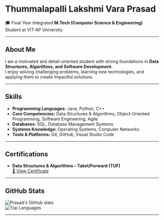 # Thummalapalli Lakshmi Vara Prasad  

🎓 Final Year Integrated **M.Tech (Computer Science & Engineering)** Student at VIT-AP University  

---

## About Me  
I am a motivated and detail-oriented student with strong foundations in **Data Structures, Algorithms, and Software Development**.  
I enjoy solving challenging problems, learning new technologies, and applying them to create impactful solutions.  

---

## Skills  
- **Programming Languages:** Java, Python, C++  
- **Core Competencies:** Data Structures & Algorithms, Object-Oriented Programming, Software Engineering, Agile  
- **Databases:** SQL, Database Management Systems  
- **Systems Knowledge:** Operating Systems, Computer Networks  
- **Tools & Platforms:** Git, GitHub, Visual Studio Code  

---

## Certifications  
- **Data Structures & Algorithms – TakeUForward (TUF)**  
  [📜 View Certificate](https://drive.google.com/file/d/177LKrvEQgASBt2Mie8F75690bCGB8RXd/view?usp=drive_link)  

---

## GitHub Stats  

![Prasad's GitHub stats](https://github-readme-stats.vercel.app/api?username=LVPRASAD7151&show_icons=true&theme=default)  
![Top Languages](https://github-readme-stats.vercel.app/api/top-langs/?username=LVPRASAD7151&layout=compact&theme=default)  

---
